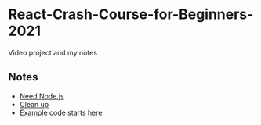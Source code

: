 # React-Crash-Course-for-Beginners-2021
Video project and my notes
## Notes

- [Need Node.js](https://youtu.be/Dorf8i6lCuk?t=1267)
- [Clean up](https://youtu.be/Dorf8i6lCuk?t=1695)
- [Example code starts here](https://youtu.be/Dorf8i6lCuk?t=2358)

